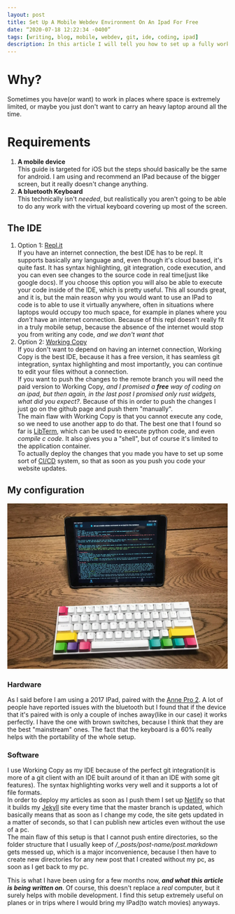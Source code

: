 ```yaml
---
layout: post
title: Set Up A Mobile Webdev Environment On An Ipad For Free
date: “2020-07-18 12:22:34 -0400”
tags: [writing, blog, mobile, webdev, git, ide, coding, ipad]
description: In this article I will tell you how to set up a fully working IDE for web development on any mobile device for free
---
```


# Why?
Sometimes you have(or want) to work in places where space is extremely limited, or maybe you just don't want to carry an heavy laptop around all the time. <br>

# Requirements
1. **A mobile device** <br>
This guide is targeted for iOS but the steps should basically be the same for android. I am using and recommend an IPad because of the bigger screen, but it really doesn't change anything. <br>
2. **A bluetooth Keyboard** <br>
This technically isn't *needed*, but realistically you aren't going to be able to do any work with the virtual keyboard covering up most of the screen.

## The IDE
1. Option 1: [Repl.it](https://repl.it/) <br>
If you have an internet connection, the best IDE has to be repl. It supports basically any language and, even though it's cloud based, it's quite fast. It has syntax highlighting, git integration, code execution, and you can even see changes to the source code in real time(just like google docs). If you choose this option you will also be able to execute your code inside of the IDE, which is pretty useful. This all sounds great, and it is, but the main reason why you would want to use an IPad to code is to able to use it virtually anywhere, often in situations where laptops would occupy too much space, for example in planes where you *don't* have an internet connection. Because of this repl doesn't really fit in a truly mobile setup, because the absence of the internet would stop you from writing any code, *and we don't want that* <br>
2. Option 2: [Working Copy](https://workingcopyapp.com/) <br>
If you don't want to depend on having an internet connection, Working Copy is the best IDE, because it has a free version, it has seamless git integration, syntax highlighting and most importantly, you can continue to edit your files without a connection. <br>
If you want to push the changes to the remote branch you will need the paid version to Working Copy, *and I promised a **free** way of coding on an ipad, but then again, in the last post I promised only rust widgets, what did you expect?*. Because of this in order to push the changes I just go on the github page and push them "manually". <br>
The main flaw with Working Copy is that you cannot execute any code, so we need to use another app to do that. The best one that I found so far is [LibTerm](https://libterm.app/), which can be used to execute python code, and even *compile c code*. It also gives you a "shell", but of course it's limited to the application container. <br>
To actually deploy the changes that you made you have to set up some sort of [CI/CD](https://en.wikipedia.org/wiki/CI/CD) system, so that as soon as you push you code your website updates. <br>

## My configuration
![my setup](/assets/posts/set-up-a-mobile-webdev-envirnomet-on-an-ipad-for-free/setup.webp)
### Hardware
As I said before I am using a 2017 IPad, paired with the [Anne Pro 2](https://annepro2.com/products/kailh-box-switchobins-anne-pro-2-60-nkro-bluetooth-4-0-type-c-rgb-mechanical-gaming-keyboard?variant=28863929057357). A lot of people have reported issues with the bluetooth but I found that if the device that it's paired with is only a couple of inches away(like in our case) it works perfectly. I have the one with brown switches, because I think that they are the best "mainstream" ones. The fact that the keyboard is a 60% really helps with the portability of the whole setup. <br>

### Software
I use Working Copy as my IDE because of the perfect git integration(it is more of a git client with an IDE built around of it than an IDE with some git features). The syntax highlighting works very well and it supports a lot of file formats. <br>
In order to deploy my articles as soon as I push them I set up [Netlify](https://www.netlify.com/) so that it builds my [Jekyll](https://jekyllrb.com/) site every time that the master branch is updated, which basically means that as soon as I change my code, the site gets updated in a matter of seconds, so that I can publish new articles even without the use of a pc. <br>
The main flaw of this setup is that I cannot push entire directories, so the folder structure that I usually keep of */_posts/post-name/post.markdown* gets messed up, which is a major inconvenience, because I then have to create new directories for any new post that I created without my pc, as soon as I get back to my pc.
<br>

This is what I have been using for a few months now, ***and what this article is being written on***. Of course, this doesn't replace a *real* computer, but it surely helps with mobile development. I find this setup extremely useful on planes or in trips where I would bring my IPad(to watch movies) anyways.


[jekyll-docs]: https://jekyllrb.com/docs/home
[jekyll-gh]:   https://github.com/jekyll/jekyll
[jekyll-talk]: https://talk.jekyllrb.com
